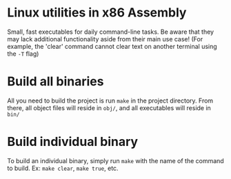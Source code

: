 # Linux utilities in x86 Assembly

Small, fast executables for daily command-line tasks. Be aware that they may lack additional functionality aside from their main use case! (For example, the 'clear' command cannot clear text on another terminal using the `-T` flag)

# Build all binaries

All you need to build the project is run `make` in the project directory. From there, all object files will reside in `obj/`, and all executables will reside in `bin/`

# Build individual binary

To build an individual binary, simply run `make` with the name of the command to build. Ex: `make clear`, `make true`, etc.

